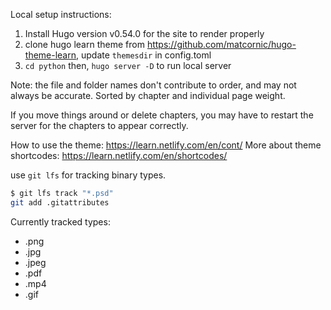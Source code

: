 Local setup instructions:

1. Install Hugo version v0.54.0 for the site to render properly
1. clone hugo learn theme from https://github.com/matcornic/hugo-theme-learn, update `themesdir` in config.toml
1. `cd python` then, `hugo server -D` to run local server

Note: the file and folder names don't contribute to order, and may not always be accurate. Sorted by chapter and individual page weight.

If you move things around or delete chapters, you may have to restart the server for the chapters to appear correctly.

How to use the theme: https://learn.netlify.com/en/cont/
More about theme shortcodes: https://learn.netlify.com/en/shortcodes/

use `git lfs` for tracking binary types.

```bash
$ git lfs track "*.psd"
git add .gitattributes
```

Currently tracked types:
 - .png
 - .jpg
 - .jpeg
 - .pdf
 - .mp4
 - .gif